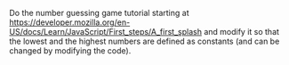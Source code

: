 Do the number guessing game tutorial starting at https://developer.mozilla.org/en-US/docs/Learn/JavaScript/First_steps/A_first_splash and modify it so that the lowest and the highest numbers are defined as constants (and can be changed by modifying the code). 
